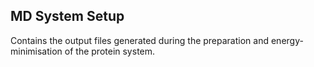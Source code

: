 ## MD System Setup

Contains the output files generated during the preparation and energy-minimisation of the protein system. 
